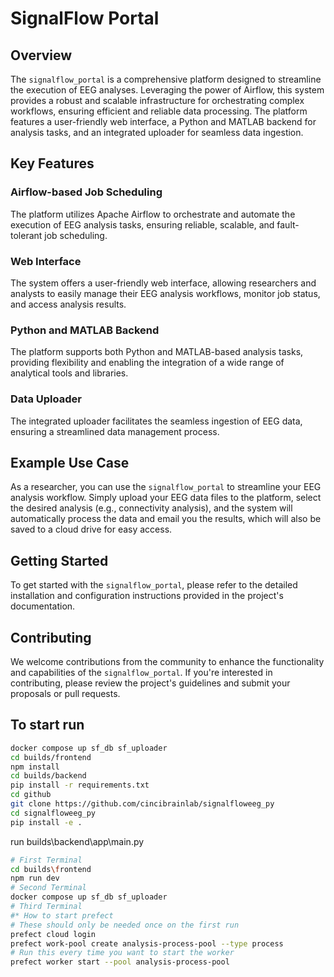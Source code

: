 # SignalFlow Portal

## Overview
The `signalflow_portal` is a comprehensive platform designed to streamline the execution of EEG analyses. Leveraging the power of Airflow, this system provides a robust and scalable infrastructure for orchestrating complex workflows, ensuring efficient and reliable data processing. The platform features a user-friendly web interface, a Python and MATLAB backend for analysis tasks, and an integrated uploader for seamless data ingestion.

## Key Features

<div class="feature">
  <h3>Airflow-based Job Scheduling</h3>
  <p>The platform utilizes Apache Airflow to orchestrate and automate the execution of EEG analysis tasks, ensuring reliable, scalable, and fault-tolerant job scheduling.</p>
</div>

<div class="feature">
  <h3>Web Interface</h3>
  <p>The system offers a user-friendly web interface, allowing researchers and analysts to easily manage their EEG analysis workflows, monitor job status, and access analysis results.</p>
</div>

<div class="feature">
  <h3>Python and MATLAB Backend</h3>
  <p>The platform supports both Python and MATLAB-based analysis tasks, providing flexibility and enabling the integration of a wide range of analytical tools and libraries.</p>
</div>

<div class="feature">
  <h3>Data Uploader</h3>
  <p>The integrated uploader facilitates the seamless ingestion of EEG data, ensuring a streamlined data management process.</p>
</div>

## Example Use Case
As a researcher, you can use the `signalflow_portal` to streamline your EEG analysis workflow. Simply upload your EEG data files to the platform, select the desired analysis (e.g., connectivity analysis), and the system will automatically process the data and email you the results, which will also be saved to a cloud drive for easy access.

## Getting Started
To get started with the `signalflow_portal`, please refer to the detailed installation and configuration instructions provided in the project's documentation.

## Contributing
We welcome contributions from the community to enhance the functionality and capabilities of the `signalflow_portal`. If you're interested in contributing, please review the project's guidelines and submit your proposals or pull requests.

## To start run 
```bash
docker compose up sf_db sf_uploader
cd builds/frontend
npm install
cd builds/backend
pip install -r requirements.txt
cd github
git clone https://github.com/cincibrainlab/signalfloweeg_py
cd signalfloweeg_py
pip install -e .
```

run builds\backend\app\main.py
```bash
# First Terminal
cd builds\frontend
npm run dev
# Second Terminal
docker compose up sf_db sf_uploader
# Third Terminal
#* How to start prefect
# These should only be needed once on the first run
prefect cloud login
prefect work-pool create analysis-process-pool --type process
# Run this every time you want to start the worker
prefect worker start --pool analysis-process-pool
```

